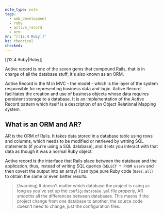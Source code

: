 ```yaml
---
note_type: note
tags:
  - web_development
  - ruby
  - active_record
  - orm
mn: "[[12.4 Ruby]]"
kt: theorical
checked: 
---
```

[[12.4 Ruby|Ruby]]

Active record is one of the seven gems that compound Rails, that is in charge of all the database stuff; it's also known as an ORM.

Active Record is the M in MVC - the model - which is the layer of the system responsible for representing business data and logic. Active Record facilitates the creation and use of business objects whose data requires persistent storage to a database. It is an implementation of the Active Record pattern which itself is a description of an Object Relational Mapping system.

## What is an ORM and AR?
AR is the ORM of Rails. It takes data stored in a database table using rows and columns, which needs to be modified or retrieved by writing SQL statements (if you’re using a SQL database), and it lets you interact with that data as though it was a normal Ruby object.

Active record is the interface that Rails place between the database and the application, thus, instead of writing SQL queries (`SELECT * FROM users` and then covert the output into an array) I can type pure Ruby code (`User.all`) to obtain the same or even better results. 

>[!warning] It doesn't matter which database the project is using
>as long as you’ve set up the `config/database.yml` file properly, AR smooths all the differences between databases. This means if the project change from one database to another, the source code doesn't need to change, just the configuration files.

